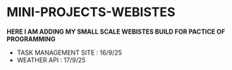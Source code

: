 # MINI-PROJECTS-WEBISTES

**HERE I AM ADDING MY SMALL SCALE WEBISTES BUILD FOR PACTICE OF PROGRAMMING**
- TASK MANAGEMENT SITE    :   16/9/25
- WEATHER API             :   17/9/25
